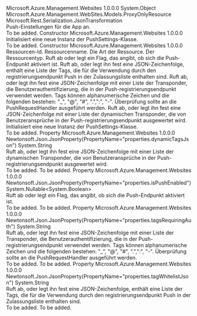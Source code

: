 <Type Name="PushSettings" FullName="Microsoft.Azure.Management.WebSites.Models.PushSettings">
  <TypeSignature Language="C#" Value="public class PushSettings : Microsoft.Azure.Management.WebSites.Models.ProxyOnlyResource" />
  <TypeSignature Language="ILAsm" Value=".class public auto ansi beforefieldinit PushSettings extends Microsoft.Azure.Management.WebSites.Models.ProxyOnlyResource" />
  <TypeSignature Language="DocId" Value="T:Microsoft.Azure.Management.WebSites.Models.PushSettings" />
  <TypeSignature Language="VB.NET" Value="Public Class PushSettings&#xA;Inherits ProxyOnlyResource" />
  <TypeSignature Language="F#" Value="type PushSettings = class&#xA;    inherit ProxyOnlyResource" />
  <AssemblyInfo>
    <AssemblyName>Microsoft.Azure.Management.Websites</AssemblyName>
    <AssemblyVersion>1.0.0.0</AssemblyVersion>
  </AssemblyInfo>
  <Base>
    <BaseTypeName>System.Object</BaseTypeName>
    <BaseTypeName FrameworkAlternate="azure-dotnet">Microsoft.Azure.Management.WebSites.Models.ProxyOnlyResource</BaseTypeName>
  </Base>
  <Interfaces />
  <Attributes>
    <Attribute>
      <AttributeName>Microsoft.Rest.Serialization.JsonTransformation</AttributeName>
    </Attribute>
  </Attributes>
  <Docs>
    <summary>
            Push-Einstellungen für die App an.
            </summary>
    <remarks>To be added.</remarks>
  </Docs>
  <Members>
    <Member MemberName=".ctor">
      <MemberSignature Language="C#" Value="public PushSettings ();" />
      <MemberSignature Language="ILAsm" Value=".method public hidebysig specialname rtspecialname instance void .ctor() cil managed" />
      <MemberSignature Language="DocId" Value="M:Microsoft.Azure.Management.WebSites.Models.PushSettings.#ctor" />
      <MemberSignature Language="VB.NET" Value="Public Sub New ()" />
      <MemberType>Constructor</MemberType>
      <AssemblyInfo>
        <AssemblyName>Microsoft.Azure.Management.Websites</AssemblyName>
        <AssemblyVersion>1.0.0.0</AssemblyVersion>
      </AssemblyInfo>
      <Parameters />
      <Docs>
        <summary>
            Initialisiert eine neue Instanz der PushSettings-Klasse.
            </summary>
        <remarks>To be added.</remarks>
      </Docs>
    </Member>
    <Member MemberName=".ctor">
      <MemberSignature Language="C#" Value="public PushSettings (string id = null, string name = null, string kind = null, string type = null, Nullable&lt;bool&gt; isPushEnabled = null, string tagWhitelistJson = null, string tagsRequiringAuth = null, string dynamicTagsJson = null);" />
      <MemberSignature Language="ILAsm" Value=".method public hidebysig specialname rtspecialname instance void .ctor(string id, string name, string kind, string type, valuetype System.Nullable`1&lt;bool&gt; isPushEnabled, string tagWhitelistJson, string tagsRequiringAuth, string dynamicTagsJson) cil managed" />
      <MemberSignature Language="DocId" Value="M:Microsoft.Azure.Management.WebSites.Models.PushSettings.#ctor(System.String,System.String,System.String,System.String,System.Nullable{System.Boolean},System.String,System.String,System.String)" />
      <MemberSignature Language="VB.NET" Value="Public Sub New (Optional id As String = null, Optional name As String = null, Optional kind As String = null, Optional type As String = null, Optional isPushEnabled As Nullable(Of Boolean) = null, Optional tagWhitelistJson As String = null, Optional tagsRequiringAuth As String = null, Optional dynamicTagsJson As String = null)" />
      <MemberSignature Language="F#" Value="new Microsoft.Azure.Management.WebSites.Models.PushSettings : string * string * string * string * Nullable&lt;bool&gt; * string * string * string -&gt; Microsoft.Azure.Management.WebSites.Models.PushSettings" Usage="new Microsoft.Azure.Management.WebSites.Models.PushSettings (id, name, kind, type, isPushEnabled, tagWhitelistJson, tagsRequiringAuth, dynamicTagsJson)" />
      <MemberType>Constructor</MemberType>
      <AssemblyInfo>
        <AssemblyName>Microsoft.Azure.Management.Websites</AssemblyName>
        <AssemblyVersion>1.0.0.0</AssemblyVersion>
      </AssemblyInfo>
      <Parameters>
        <Parameter Name="id" Type="System.String" />
        <Parameter Name="name" Type="System.String" />
        <Parameter Name="kind" Type="System.String" />
        <Parameter Name="type" Type="System.String" />
        <Parameter Name="isPushEnabled" Type="System.Nullable&lt;System.Boolean&gt;" />
        <Parameter Name="tagWhitelistJson" Type="System.String" />
        <Parameter Name="tagsRequiringAuth" Type="System.String" />
        <Parameter Name="dynamicTagsJson" Type="System.String" />
      </Parameters>
      <Docs>
        <param name="id">Ressourcen-Id.</param>
        <param name="name">Ressourcenname.</param>
        <param name="kind">Die Art der Ressource.</param>
        <param name="type">Der Ressourcentyp.</param>
        <param name="isPushEnabled">Ruft ab oder legt ein Flag, das angibt, ob sich die Push-Endpunkt aktiviert ist.</param>
        <param name="tagWhitelistJson">Ruft ab, oder legt ihn fest eine JSON-Zeichenfolge, enthält eine Liste der Tags, die für die Verwendung durch den registrierungsendpunkt Push in der Zulassungsliste enthalten sind.</param>
        <param name="tagsRequiringAuth">Ruft ab, oder legt ihn fest eine JSON-Zeichenfolge mit einer Liste der Transponder, die Benutzerauthentifizierung, die in der Push-registrierungsendpunkt verwendet werden.
            Tags können alphanumerische Zeichen und die folgenden bestehen: "_", "@", "#", ".",":", "-".
            Überprüfung sollte an die PushRequestHandler ausgeführt werden.</param>
        <param name="dynamicTagsJson">Ruft ab, oder legt ihn fest eine JSON-Zeichenfolge mit einer Liste der dynamischen Transponder, die von Benutzeransprüche in der Push-registrierungsendpunkt ausgewertet wird.</param>
        <summary>
            Initialisiert eine neue Instanz der PushSettings-Klasse.
            </summary>
        <remarks>To be added.</remarks>
      </Docs>
    </Member>
    <Member MemberName="DynamicTagsJson">
      <MemberSignature Language="C#" Value="public string DynamicTagsJson { get; set; }" />
      <MemberSignature Language="ILAsm" Value=".property instance string DynamicTagsJson" />
      <MemberSignature Language="DocId" Value="P:Microsoft.Azure.Management.WebSites.Models.PushSettings.DynamicTagsJson" />
      <MemberSignature Language="VB.NET" Value="Public Property DynamicTagsJson As String" />
      <MemberSignature Language="F#" Value="member this.DynamicTagsJson : string with get, set" Usage="Microsoft.Azure.Management.WebSites.Models.PushSettings.DynamicTagsJson" />
      <MemberType>Property</MemberType>
      <AssemblyInfo>
        <AssemblyName>Microsoft.Azure.Management.Websites</AssemblyName>
        <AssemblyVersion>1.0.0.0</AssemblyVersion>
      </AssemblyInfo>
      <Attributes>
        <Attribute>
          <AttributeName>Newtonsoft.Json.JsonProperty(PropertyName="properties.dynamicTagsJson")</AttributeName>
        </Attribute>
      </Attributes>
      <ReturnValue>
        <ReturnType>System.String</ReturnType>
      </ReturnValue>
      <Docs>
        <summary>
            Ruft ab, oder legt ihn fest eine JSON-Zeichenfolge mit einer Liste der dynamischen Transponder, die von Benutzeransprüche in der Push-registrierungsendpunkt ausgewertet wird.
            </summary>
        <value>To be added.</value>
        <remarks>To be added.</remarks>
      </Docs>
    </Member>
    <Member MemberName="IsPushEnabled">
      <MemberSignature Language="C#" Value="public Nullable&lt;bool&gt; IsPushEnabled { get; set; }" />
      <MemberSignature Language="ILAsm" Value=".property instance valuetype System.Nullable`1&lt;bool&gt; IsPushEnabled" />
      <MemberSignature Language="DocId" Value="P:Microsoft.Azure.Management.WebSites.Models.PushSettings.IsPushEnabled" />
      <MemberSignature Language="VB.NET" Value="Public Property IsPushEnabled As Nullable(Of Boolean)" />
      <MemberSignature Language="F#" Value="member this.IsPushEnabled : Nullable&lt;bool&gt; with get, set" Usage="Microsoft.Azure.Management.WebSites.Models.PushSettings.IsPushEnabled" />
      <MemberType>Property</MemberType>
      <AssemblyInfo>
        <AssemblyName>Microsoft.Azure.Management.Websites</AssemblyName>
        <AssemblyVersion>1.0.0.0</AssemblyVersion>
      </AssemblyInfo>
      <Attributes>
        <Attribute>
          <AttributeName>Newtonsoft.Json.JsonProperty(PropertyName="properties.isPushEnabled")</AttributeName>
        </Attribute>
      </Attributes>
      <ReturnValue>
        <ReturnType>System.Nullable&lt;System.Boolean&gt;</ReturnType>
      </ReturnValue>
      <Docs>
        <summary>
            Ruft ab oder legt ein Flag, das angibt, ob sich die Push-Endpunkt aktiviert ist.
            </summary>
        <value>To be added.</value>
        <remarks>To be added.</remarks>
      </Docs>
    </Member>
    <Member MemberName="TagsRequiringAuth">
      <MemberSignature Language="C#" Value="public string TagsRequiringAuth { get; set; }" />
      <MemberSignature Language="ILAsm" Value=".property instance string TagsRequiringAuth" />
      <MemberSignature Language="DocId" Value="P:Microsoft.Azure.Management.WebSites.Models.PushSettings.TagsRequiringAuth" />
      <MemberSignature Language="VB.NET" Value="Public Property TagsRequiringAuth As String" />
      <MemberSignature Language="F#" Value="member this.TagsRequiringAuth : string with get, set" Usage="Microsoft.Azure.Management.WebSites.Models.PushSettings.TagsRequiringAuth" />
      <MemberType>Property</MemberType>
      <AssemblyInfo>
        <AssemblyName>Microsoft.Azure.Management.Websites</AssemblyName>
        <AssemblyVersion>1.0.0.0</AssemblyVersion>
      </AssemblyInfo>
      <Attributes>
        <Attribute>
          <AttributeName>Newtonsoft.Json.JsonProperty(PropertyName="properties.tagsRequiringAuth")</AttributeName>
        </Attribute>
      </Attributes>
      <ReturnValue>
        <ReturnType>System.String</ReturnType>
      </ReturnValue>
      <Docs>
        <summary>
            Ruft ab, oder legt ihn fest eine JSON-Zeichenfolge mit einer Liste der Transponder, die Benutzerauthentifizierung, die in der Push-registrierungsendpunkt verwendet werden.
            Tags können alphanumerische Zeichen und die folgenden bestehen: "_", "@", "#", ".",":", "-".
            Überprüfung sollte an die PushRequestHandler ausgeführt werden.
            </summary>
        <value>To be added.</value>
        <remarks>To be added.</remarks>
      </Docs>
    </Member>
    <Member MemberName="TagWhitelistJson">
      <MemberSignature Language="C#" Value="public string TagWhitelistJson { get; set; }" />
      <MemberSignature Language="ILAsm" Value=".property instance string TagWhitelistJson" />
      <MemberSignature Language="DocId" Value="P:Microsoft.Azure.Management.WebSites.Models.PushSettings.TagWhitelistJson" />
      <MemberSignature Language="VB.NET" Value="Public Property TagWhitelistJson As String" />
      <MemberSignature Language="F#" Value="member this.TagWhitelistJson : string with get, set" Usage="Microsoft.Azure.Management.WebSites.Models.PushSettings.TagWhitelistJson" />
      <MemberType>Property</MemberType>
      <AssemblyInfo>
        <AssemblyName>Microsoft.Azure.Management.Websites</AssemblyName>
        <AssemblyVersion>1.0.0.0</AssemblyVersion>
      </AssemblyInfo>
      <Attributes>
        <Attribute>
          <AttributeName>Newtonsoft.Json.JsonProperty(PropertyName="properties.tagWhitelistJson")</AttributeName>
        </Attribute>
      </Attributes>
      <ReturnValue>
        <ReturnType>System.String</ReturnType>
      </ReturnValue>
      <Docs>
        <summary>
            Ruft ab, oder legt ihn fest eine JSON-Zeichenfolge, enthält eine Liste der Tags, die für die Verwendung durch den registrierungsendpunkt Push in der Zulassungsliste enthalten sind.
            </summary>
        <value>To be added.</value>
        <remarks>To be added.</remarks>
      </Docs>
    </Member>
  </Members>
</Type>
